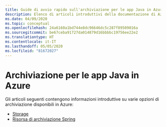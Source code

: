 ```yaml
---
title: Guide di avvio rapido sull'archiviazione per le app Java in Azure
description: Elenco di articoli introduttivi della documentazione di Azure sull'archiviazione per le app Java.
ms.date: 04/09/2020
ms.topic: conceptual
ms.openlocfilehash: 24a6160a1bd744e8dc96646dc5c287f89509016a
ms.sourcegitcommit: be67ceba91727da014879d16bbbbc19756ee22e2
ms.translationtype: HT
ms.contentlocale: it-IT
ms.lasthandoff: 05/05/2020
ms.locfileid: "81672027"
---
```

# <a name="storage-for-java-apps-on-azure"></a>Archiviazione per le app Java in Azure

Gli articoli seguenti contengono informazioni introduttive su varie opzioni di archiviazione disponibili in Azure:

- [Storage](/azure/storage/blobs/storage-quickstart-blobs-java)
- [Risorsa di archiviazione Spring](/azure/developer/java/spring-framework/configure-spring-boot-starter-java-app-with-azure-storage)
